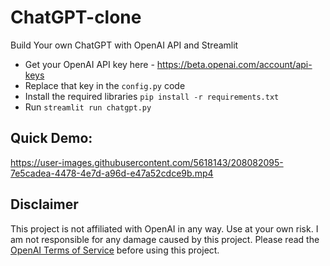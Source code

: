 # ChatGPT-clone
Build Your own ChatGPT with OpenAI API and Streamlit

- Get your OpenAI API key here - https://beta.openai.com/account/api-keys
- Replace that key in the `config.py` code
- Install the required libraries `pip install -r requirements.txt`
- Run `streamlit run chatgpt.py`


## Quick Demo: 
https://user-images.githubusercontent.com/5618143/208082095-7e5cadea-4478-4e7d-a96d-e47a52cdce9b.mp4


## Disclaimer

This project is not affiliated with OpenAI in any way. Use at your own risk. I am not responsible for any damage caused by this project. Please read the [OpenAI Terms of Service](https://beta.openai.com/terms) before using this project.
